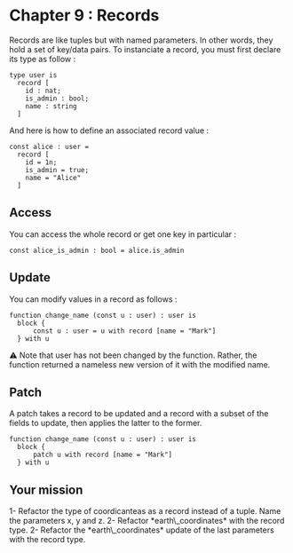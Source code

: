 # Chapter 9 : Records

<dialog character="pilot">Thanks for the coordinates captain but I'm not sure I understand which value corresponds to which coordinate. You mean x,y,z ? You may want to be more explicit.</dialog>

Records are like tuples but with named parameters. In other words, they hold a set of key/data pairs. To instanciate a record, you must first declare its type as follow :

```
type user is
  record [
    id : nat;
    is_admin : bool;
    name : string
  ]
```

And here is how to define an associated record value :

```
const alice : user =
  record [
    id = 1n;
    is_admin = true;
    name = "Alice"
  ]
```

## Access

You can access the whole record or get one key in particular :

```
const alice_is_admin : bool = alice.is_admin
```

## Update

You can modify values in a record as follows :

```
function change_name (const u : user) : user is
  block {
      const u : user = u with record [name = "Mark"]
  } with u
```

⚠️ Note that user has not been changed by the function. Rather, the function returned a nameless new version of it with the modified name.

## Patch

A patch takes a record to be updated and a record with a subset of the fields to update, then applies the latter to the former.

```
function change_name (const u : user) : user is
  block {
      patch u with record [name = "Mark"]
  } with u
```

## Your mission

<!-- prettier-ignore -->1- Refactor the type of coordicanteas as a record instead of a tuple. Name the parameters x, y and z.

<!-- prettier-ignore -->2- Refactor *earth\_coordinates* with the record type.

<!-- prettier-ignore -->2- Refactor the *earth\_coordinates* update of the last parameters with the record type.
